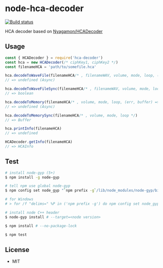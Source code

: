 # node-hca-decoder

[![Build status](https://api.travis-ci.com/toyobayashi/node-hca-decoder.svg?branch=master)](https://travis-ci.com/toyobayashi/node-hca-decoder)

HCA decoder based on [Nyagamon/HCADecoder](https://github.com/Nyagamon/HCADecoder)

## Usage

``` js
const { HCADecoder } = require('hca-decoder')
const hca = new HCADecoder(/* ciphKey1, ciphKey2 */)
const filenameHCA = 'path/to/somefile.hca'

hca.decodeToWaveFile(filenameHCA/* , filenameWAV, volume, mode, loop, (err, wavFilePath) => {} */)
// => undefined (Async)

hca.decodeToWaveFileSync(filenameHCA/* , filenameWAV, volume, mode, loop */)
// => boolean

hca.decodeToMemory(filenameHCA/* , volume, mode, loop, (err, buffer) => {} */)
// => undefined (Async)

hca.decodeToMemorySync(filenameHCA/* , volume, mode, loop */)
// => Buffer

hca.printInfo(filenameHCA)
// => undefined

HCADecoder.getInfo(filenameHCA)
// => HCAInfo
```

## Test

``` bash
# install node-gyp (5+)
$ npm install -g node-gyp

# tell npm use global node-gyp
$ npm config set node_gyp "`npm prefix -g`/lib/node_modules/node-gyp/bin/node-gyp.js"

# for Windows
# > for /f "delims=" %P in ('npm prefix -g') do npm config set node_gyp "%P\node_modules\node-gyp\bin\node-gyp.js"

# install node C++ header
$ node-gyp install # --target=<node version>

$ npm install # --no-package-lock

$ npm test
```

## License

* MIT
